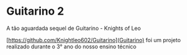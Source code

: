 # Guitarino 2
A tão aguardada sequel de Guitarino - Knights of Leo 

[https://github.com/Knightleo602/Guitarino](Guitarino) foi um projeto realizado durante o 3° ano do nosso ensino técnico
